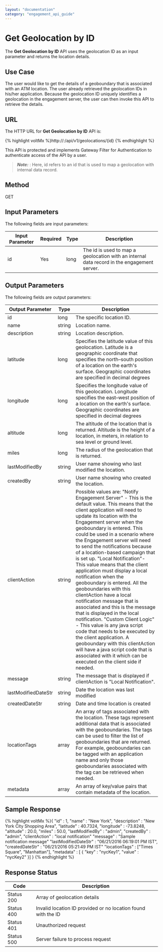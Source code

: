 ```yaml
---
layout: "documentation"
category: "engagement_api_guide"
---
```


# Get Geolocation by ID

The **Get Geolocation by ID** API uses the geolocation ID as an input parameter and returns the location details.

## Use Case

The user would like to get the details of a geoboundary that is associated with an ATM location. The user already retrieved the geolocation IDs in his/her application. Because the geolocation ID uniquely identifies a geolocation in the engagement server, the user can then invoke this API to retrieve the details.

## URL

The HTTP URL for **Get Geolocation by ID** API is:

{% highlight voltMx %}http://<host>:<port>/api/v1/geolocations/{id}
{% endhighlight %}

This API is protected and implements Gateway Filter for Authentication to authenticate access of the API by a user.

> **_Note:_** <id>: Here, id refers to an id that is used to map a geolocation with internal data record.

## Method

GET

## Input Parameters

The following fields are input parameters:

| Input Parameter | Required | Type | Description                                                                                |
| --------------- | -------- | ---- | ------------------------------------------------------------------------------------------ |
| id              | Yes      | long | The id is used to map a geolocation with an internal data record in the engagement server. |

## Output Parameters

The following fields are output parameters:

| Output Parameter    | Type   | Description                                                                                                                                                                                                                                                                                                                                                                                                                                                                                                                                                                                                                                                                                                                                                                                                                                                                                                                                          |
| ------------------- | ------ | ---------------------------------------------------------------------------------------------------------------------------------------------------------------------------------------------------------------------------------------------------------------------------------------------------------------------------------------------------------------------------------------------------------------------------------------------------------------------------------------------------------------------------------------------------------------------------------------------------------------------------------------------------------------------------------------------------------------------------------------------------------------------------------------------------------------------------------------------------------------------------------------------------------------------------------------------------- |
| id                  | long   | The specific location ID.                                                                                                                                                                                                                                                                                                                                                                                                                                                                                                                                                                                                                                                                                                                                                                                                                                                                                                                            |
| name                | string | Location name.                                                                                                                                                                                                                                                                                                                                                                                                                                                                                                                                                                                                                                                                                                                                                                                                                                                                                                                                       |
| description         | string | Location description.                                                                                                                                                                                                                                                                                                                                                                                                                                                                                                                                                                                                                                                                                                                                                                                                                                                                                                                                |
| latitude            | long   | Specifies the latitude value of this geolocation. Latitude is a geographic coordinate that specifies the north–south position of a location on the earth's surface. Geographic coordinates are specified in decimal degrees                                                                                                                                                                                                                                                                                                                                                                                                                                                                                                                                                                                                                                                                                                                          |
| longitude           | long   | Specifies the longitude value of this geolocation. Longitude specifies the east–west position of a location on the earth's surface. Geographic coordinates are specified in decimal degrees                                                                                                                                                                                                                                                                                                                                                                                                                                                                                                                                                                                                                                                                                                                                                          |
| altitude            | long   | The altitude of the location that is returned. Altitude is the height of a location, in meters, in relation to sea level or ground level.                                                                                                                                                                                                                                                                                                                                                                                                                                                                                                                                                                                                                                                                                                                                                                                                            |
| miles               | long   | The radius of the geolocation that is returned.                                                                                                                                                                                                                                                                                                                                                                                                                                                                                                                                                                                                                                                                                                                                                                                                                                                                                                      |
| lastModifiedBy      | string | User name showing who last modified the location.                                                                                                                                                                                                                                                                                                                                                                                                                                                                                                                                                                                                                                                                                                                                                                                                                                                                                                    |
| createdBy           | string | User name showing who created the location.                                                                                                                                                                                                                                                                                                                                                                                                                                                                                                                                                                                                                                                                                                                                                                                                                                                                                                          |
| clientAction        | string | Possible values are: "Notify Engagement Server" - This is the default value. This means that the client application will need to update its location with the Engagement server when the geoboundary is entered. This could be used in a scenario where the Engagement server will need to send the notifications because of a location-based campaign that is set up. "Local Notification"- This value means that the client application must display a local notification when the geoboundary is entered. All the geoboundaries with this clientAction have a local notification message that is associated and this is the message that is displayed in the local notification. "Custom Client Logic" - This value is any java script code that needs to be executed by the client application. A geoboundary with this clientAction will have a java script code that is associated with it which can be executed on the client side if needed. |
| message             | string | The message that is displayed if clientAction is "Local Notification".                                                                                                                                                                                                                                                                                                                                                                                                                                                                                                                                                                                                                                                                                                                                                                                                                                                                               |
| lastModifiedDateStr | string | Date the location was last modified                                                                                                                                                                                                                                                                                                                                                                                                                                                                                                                                                                                                                                                                                                                                                                                                                                                                                                                  |
| createdDateStr      | string | Date and time location is created                                                                                                                                                                                                                                                                                                                                                                                                                                                                                                                                                                                                                                                                                                                                                                                                                                                                                                                    |
| locationTags        | array  | An array of tags associated with the location. These tags represent additional data that is associated with the geoboundaries. The tags can be used to filter the list of geoboundaries that are returned. For example, geoboundaries can be tagged with an application name and only those geoboundaries associated with the tag can be retrieved when needed.                                                                                                                                                                                                                                                                                                                                                                                                                                                                                                                                                                                      |
| metadata            | array  | An array of key/value pairs that contain metadata of the location.                                                                                                                                                                                                                                                                                                                                                                                                                                                                                                                                                                                                                                                                                                                                                                                                                                                                                   |

## Sample Response

{% highlight voltMx %}{
"id" : 1,
"name" : "New York",
"description" : "New York City Shopping Area",
"latitude" : 40.7324,
"longitude" : -73.8248,
"altitude" : 20.0,
"miles" : 50.0,
"lastModifiedBy" : "admin",
"createdBy" : "admin",
"clientAction" : "local notification"
"message" : "Sample notification message"
"lastModifiedDateStr" : "06/21/2016 06:19:01 PM IST",
"createdDateStr" : "06/21/2016 05:21:49 PM IST"
"locationTags" : ["Times Square", "Manhattan"],
"metadata" : [
{
"key" : "nycKey1",
"value" : "nycKey2"
}]
}
{% endhighlight %}

## Response Status

| Code       | Description                                                   |
| ---------- | ------------------------------------------------------------- |
| Status 200 | Array of geolocation details                                  |
| Status 400 | Invalid location ID provided or no location found with the ID |
| Status 401 | Unauthorized request                                          |
| Status 500 | Server failure to process request                             |
